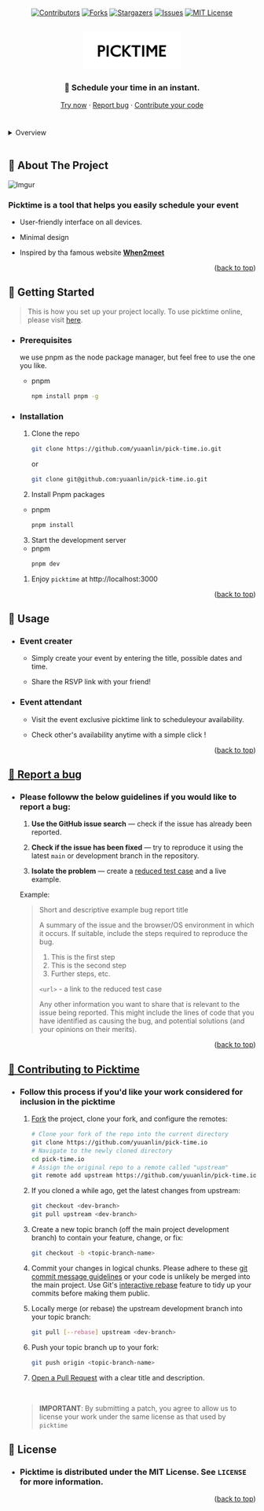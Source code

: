 
<div id="top"></div>

<!-- PROJECT LOGO -->
<br />
<div align="center">

[![Contributors][contributors-shield]][contributors-url]
[![Forks][forks-shield]][forks-url]
[![Stargazers][stars-shield]][stars-url]
[![Issues][issues-shield]][issues-url]
[![MIT License][license-shield]][license-url]

<!-- PROJECT LOGO -->
<br />
<div align="center">
  <a href="https://github.com/yuaanlin/pick-time.io">
    <img src="./public/picktime.png" alt="Logo" width='200px'>
  </a>

 <p align="center">
  <h3>📝 Schedule your time in an instant.</h3>
    <a href="https://pick-time.io">Try now</a>
    ·
    <a href="#bug">Report bug</a>
    ·
    <a href="#pr">Contribute your code</a>
  </p>
</div>

<h1></h1>

<!-- TABLE OF CONTENTS -->
<details align='left'>
  <summary>Overview</summary>
  <ol>
    <li>
      <a href="#about">About The Project</a>
    </li>
    <li>
      <a href="#getting-started">Getting Started</a>
      <ul>
        <li><a href="#prerequisites">Prerequisites</a></li>
        <li><a href="#installation">Installation</a></li>
      </ul>
    </li>
    <li><a href="#usage">Usage</a></li>
    <li><a href="#bug">Report a bug</a></li>
    <li><a href="#pr">Contributing to Picktime</a></li>
    <li><a href="#license">License</a></li>
    
  </ol>
</details>

<br/>

<!-- ABOUT THE PROJECT -->
<div align='left'>

<a id="about"></a>
## 📌 About The Project

![Imgur](https://imgur.com/40pUwTq.png)

  ### Picktime is a tool that helps you easily schedule your event

- User-friendly interface on all devices.
  
- Minimal design
  
- Inspired by tha famous website [**When2meet**](https://www.when2meet.com)

<p align="right">(<a href="#top">back to top</a>)</p>


<a id="getting-started"></a>
## 📌 Getting Started

> This is how you set up your project locally. To use picktime online, please visit [here](https://www.pick-time.io).

- ### Prerequisites

  we use pnpm as the node package manager, but feel free to use the one you like.
  - pnpm
    ```sh
    npm install pnpm -g
    ```

- ### Installation

  1. Clone the repo
     ```sh
     git clone https://github.com/yuaanlin/pick-time.io.git
     ```
     or

     ```sh
     git clone git@github.com:yuaanlin/pick-time.io.git
     ```
    
  2. Install Pnpm packages

  - pnpm
    ```sh
    pnpm install
    ```

  3. Start the development server

  - pnpm
    ```sh
    pnpm dev
    ```

  1. Enjoy `picktime` at http://localhost:3000

<p align="right">(<a href="#top">back to top</a>)</p>

<!-- USAGE EXAMPLES -->
<a id="usage"></a>
## 📌 Usage
- ### Event creater
  -  Simply create your event by entering the title, possible dates and time.
  
  -  Share the RSVP link with your friend!
  
- ### Event attendant
  - Visit the event exclusive picktime link to scheduleyour availability.
  
  - Check other's availability anytime with a simple click !
  

<p align="right">(<a href="#top">back to top</a>)</p>


<!-- Bug-Report -->

<a id="bug"></a>
 ## [📌 Report a bug](https://github.com/yuaanlin/pick-time.io/issues)

- ### Please followw the below guidelines if you would like to report a bug:

  1. **Use the GitHub issue search** &mdash; check if the issue has already been
     reported.

  2. **Check if the issue has been fixed** &mdash; try to reproduce it using the
     latest `main` or development branch in the repository.

  3. **Isolate the problem** &mdash; create a [reduced test
     case](http://css-tricks.com/reduced-test-cases/) and a live example.


  Example:

  > Short and descriptive example bug report title
  >
  > A summary of the issue and the browser/OS environment in which it occurs. If
  > suitable, include the steps required to reproduce the bug.
  >
  > 1. This is the first step
  > 2. This is the second step
  > 3. Further steps, etc.
  >
  > `<url>` - a link to the reduced test case
  >
  > Any other information you want to share that is relevant to the issue being
  > reported. This might include the lines of code that you have identified as
  > causing the bug, and potential solutions (and your opinions on their
  > merits).

  
 <p align="right">(<a href="#top">back to top</a>)</p>

<!-- Contribute to the project -->
  
<a id="pr"></a>
## [📌 Contributing to Picktime](https://github.com/yuaanlin/pick-time.io/pulls)

-  ### Follow this process if you'd like your work considered for inclusion in the picktime

   1. [Fork](http://help.github.com/fork-a-repo/) the project, clone your fork,
      and configure the remotes:

      ```bash
      # Clone your fork of the repo into the current directory
      git clone https://github.com/yuuanlin/pick-time.io
      # Navigate to the newly cloned directory
      cd pick-time.io
      # Assign the original repo to a remote called "upstream"
      git remote add upstream https://github.com/yuuanlin/pick-time.io
      ```

   2. If you cloned a while ago, get the latest changes from upstream:

      ```bash
      git checkout <dev-branch>
      git pull upstream <dev-branch>
      ```

   3. Create a new topic branch (off the main project development branch) to
      contain your feature, change, or fix:

      ```bash
      git checkout -b <topic-branch-name>
      ```

   4. Commit your changes in logical chunks. Please adhere to these [git commit
      message guidelines](http://tbaggery.com/2008/04/19/a-note-about-git-commit-messages.html)
      or your code is unlikely be merged into the main project. Use Git's
      [interactive rebase](https://help.github.com/articles/interactive-rebase)
      feature to tidy up your commits before making them public.

   5. Locally merge (or rebase) the upstream development branch into your topic branch:

      ```bash
      git pull [--rebase] upstream <dev-branch>
      ```

   6. Push your topic branch up to your fork:

      ```bash
      git push origin <topic-branch-name>
      ```

   7. [Open a Pull Request](https://help.github.com/articles/using-pull-requests/)
       with a clear title and description.

    <br/>

    >  **IMPORTANT**: By submitting a patch, you agree to allow us to license your work under the same license as that used by `picktime`


  <!-- LICENSE-->
<a id="license"></a>
## 📌 License

- ### Picktime is distributed under the MIT License. See `LICENSE` for more information.

</div>

<p align="right">(<a href="#top">back to top</a>)</p>

<!-- MARKDOWN LINKS & IMAGES -->
<!-- https://www.markdownguide.org/basic-syntax/#reference-style-links -->

[contributors-shield]: https://img.shields.io/github/contributors/yuaanlin/pick-time.io.svg?style=for-the-badge
[contributors-url]: https://github.com/yuaanlin/pick-time.io/graphs/contributors
[forks-shield]: https://img.shields.io/github/forks/yuaanlin/pick-time.io.svg?style=for-the-badge
[forks-url]: https://github.com/yuaanlin/pick-time.io/network/members
[stars-shield]: https://img.shields.io/github/stars/yuaanlin/pick-time.io.svg?style=for-the-badge
[stars-url]: https://github.com/yuaanlin/pick-time.io/stargazers
[issues-shield]: https://img.shields.io/github/issues/yuaanlin/pick-time.io.svg?style=for-the-badge
[issues-url]: https://github.com/yuaanlin/pick-time.io/issues
[license-shield]: https://img.shields.io/github/license/yuaanlin/pick-time.io?label=license&style=for-the-badge
[license-url]: https://github.com/yuaanlin/pick-time.io/blob/main/LICENSE
